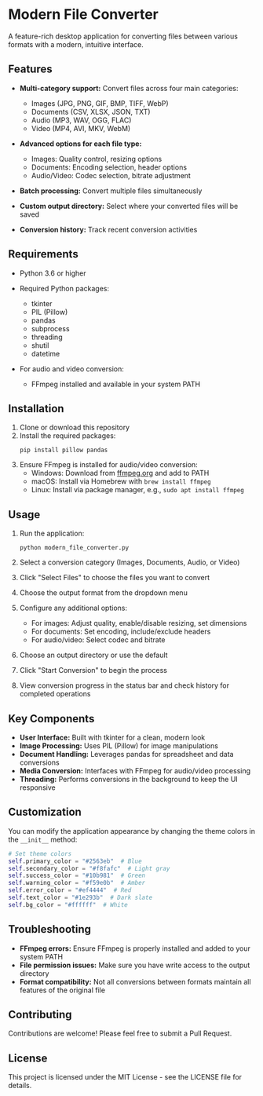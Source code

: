 # Modern File Converter

A feature-rich desktop application for converting files between various formats with a modern, intuitive interface.

## Features

- **Multi-category support:** Convert files across four main categories:
  - Images (JPG, PNG, GIF, BMP, TIFF, WebP)
  - Documents (CSV, XLSX, JSON, TXT)
  - Audio (MP3, WAV, OGG, FLAC)
  - Video (MP4, AVI, MKV, WebM)

- **Advanced options for each file type:**
  - Images: Quality control, resizing options
  - Documents: Encoding selection, header options
  - Audio/Video: Codec selection, bitrate adjustment

- **Batch processing:** Convert multiple files simultaneously

- **Custom output directory:** Select where your converted files will be saved

- **Conversion history:** Track recent conversion activities

## Requirements

- Python 3.6 or higher
- Required Python packages:
  - tkinter
  - PIL (Pillow)
  - pandas
  - subprocess
  - threading
  - shutil
  - datetime

- For audio and video conversion:
  - FFmpeg installed and available in your system PATH

## Installation

1. Clone or download this repository
2. Install the required packages:
   ```
   pip install pillow pandas
   ```
3. Ensure FFmpeg is installed for audio/video conversion:
   - Windows: Download from [ffmpeg.org](https://ffmpeg.org/download.html) and add to PATH
   - macOS: Install via Homebrew with `brew install ffmpeg`
   - Linux: Install via package manager, e.g., `sudo apt install ffmpeg`

## Usage

1. Run the application:
   ```
   python modern_file_converter.py
   ```

2. Select a conversion category (Images, Documents, Audio, or Video)

3. Click "Select Files" to choose the files you want to convert

4. Choose the output format from the dropdown menu

5. Configure any additional options:
   - For images: Adjust quality, enable/disable resizing, set dimensions
   - For documents: Set encoding, include/exclude headers
   - For audio/video: Select codec and bitrate

6. Choose an output directory or use the default

7. Click "Start Conversion" to begin the process

8. View conversion progress in the status bar and check history for completed operations

## Key Components

- **User Interface:** Built with tkinter for a clean, modern look
- **Image Processing:** Uses PIL (Pillow) for image manipulations
- **Document Handling:** Leverages pandas for spreadsheet and data conversions
- **Media Conversion:** Interfaces with FFmpeg for audio/video processing
- **Threading:** Performs conversions in the background to keep the UI responsive

## Customization

You can modify the application appearance by changing the theme colors in the `__init__` method:

```python
# Set theme colors
self.primary_color = "#2563eb"  # Blue
self.secondary_color = "#f8fafc"  # Light gray
self.success_color = "#10b981"  # Green
self.warning_color = "#f59e0b"  # Amber
self.error_color = "#ef4444"  # Red
self.text_color = "#1e293b"  # Dark slate
self.bg_color = "#ffffff"  # White
```

## Troubleshooting

- **FFmpeg errors:** Ensure FFmpeg is properly installed and added to your system PATH
- **File permission issues:** Make sure you have write access to the output directory
- **Format compatibility:** Not all conversions between formats maintain all features of the original file

## Contributing

Contributions are welcome! Please feel free to submit a Pull Request.

## License

This project is licensed under the MIT License - see the LICENSE file for details.
